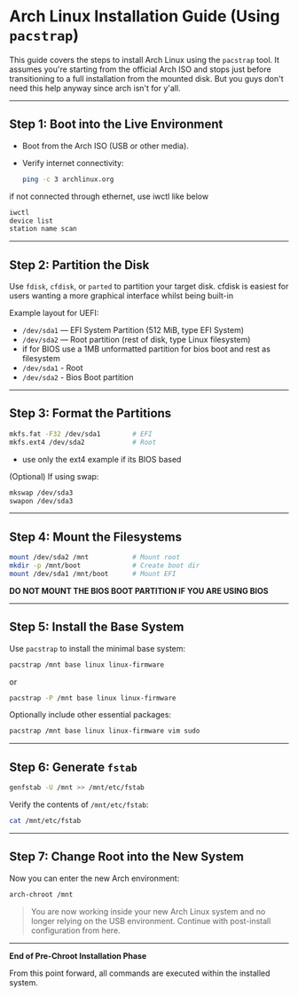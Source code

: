 # Arch Linux Installation Guide (Using `pacstrap`)

This guide covers the steps to install Arch Linux using the `pacstrap` tool. It assumes you're starting from the official Arch ISO and stops just before transitioning to a full installation from the mounted disk. But you guys don't need this help anyway since arch isn't for y'all.

---

## Step 1: Boot into the Live Environment

* Boot from the Arch ISO (USB or other media).
* Verify internet connectivity:

  ```bash
  ping -c 3 archlinux.org
  ```
if not connected through ethernet, use iwctl like below
  ```bash
  iwctl
  device list
  station name scan
  ```

---

## Step 2: Partition the Disk

Use `fdisk`, `cfdisk`, or `parted` to partition your target disk.
cfdisk is easiest for users wanting a more graphical interface whilst being built-in

Example layout for UEFI:

* `/dev/sda1` — EFI System Partition (512 MiB, type EFI System)
* `/dev/sda2` — Root partition (rest of disk, type Linux filesystem)
* if for BIOS use a 1MB unformatted partition for bios boot and rest as filesystem
* `/dev/sda1` - Root
* `/dev/sda2` - Bios Boot partition

---

## Step 3: Format the Partitions

```bash
mkfs.fat -F32 /dev/sda1        # EFI
mkfs.ext4 /dev/sda2            # Root
```
* use only the ext4 example if its BIOS based
  
(Optional) If using swap:

```bash
mkswap /dev/sda3
swapon /dev/sda3
```

---

## Step 4: Mount the Filesystems

```bash
mount /dev/sda2 /mnt           # Mount root
mkdir -p /mnt/boot             # Create boot dir
mount /dev/sda1 /mnt/boot      # Mount EFI
```
**DO NOT MOUNT THE BIOS BOOT PARTITION IF YOU ARE USING BIOS**

---

## Step 5: Install the Base System

Use `pacstrap` to install the minimal base system:

```bash
pacstrap /mnt base linux linux-firmware
```
or 
```bash
pacstrap -P /mnt base linux linux-firmware
```

Optionally include other essential packages:

```bash
pacstrap /mnt base linux linux-firmware vim sudo
```

---

## Step 6: Generate `fstab`

```bash
genfstab -U /mnt >> /mnt/etc/fstab
```

Verify the contents of `/mnt/etc/fstab`:

```bash
cat /mnt/etc/fstab
```

---

## Step 7: Change Root into the New System

Now you can enter the new Arch environment:

```bash
arch-chroot /mnt
```

> You are now working inside your new Arch Linux system and no longer relying on the USB environment. Continue with post-install configuration from here.

---

**End of Pre-Chroot Installation Phase**

From this point forward, all commands are executed within the installed system.
